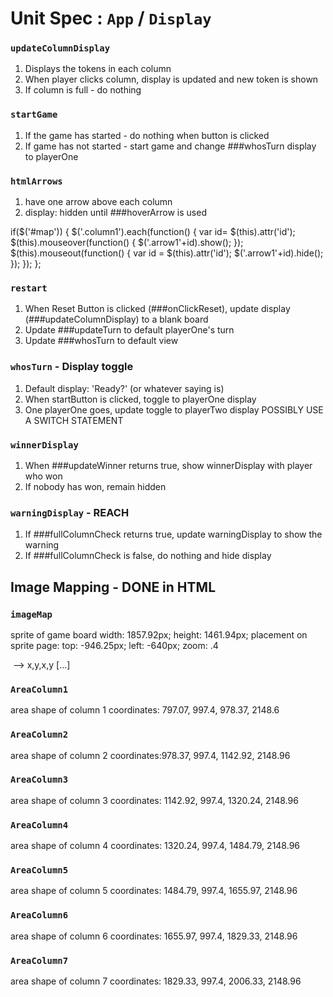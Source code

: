 # Unit Spec : `App` / `Display`


### `updateColumnDisplay`
1. Displays the tokens in each column
2. When player clicks column, display is updated and new token is shown
3. If column is full - do nothing

### `startGame`
1. If the game has started - do nothing when button is clicked
2. If game has not started - start game and change ###whosTurn display to playerOne

### `htmlArrows`
1. have one arrow above each column
2. display: hidden until ###hoverArrow is used

  if($('#map')) {
    $('.column1').each(function() {
      var id= $(this).attr('id');
      $(this).mouseover(function() {
        $('.arrow1'+id).show();
      });
      $(this).mouseout(function() {
        var id = $(this).attr('id');
        $('.arrow1'+id).hide();
      });
    });
  };

### `restart`
1. When Reset Button is clicked (###onClickReset), update display (###updateColumnDisplay) to a blank board
2. Update ###updateTurn to default playerOne's turn
3. Update ###whosTurn to default view

### `whosTurn` - Display toggle
1. Default display: 'Ready?' (or whatever saying is)
2. When startButton is clicked, toggle to playerOne display
3. One playerOne goes, update toggle to playerTwo display
POSSIBLY USE A SWITCH STATEMENT

### `winnerDisplay`
1. When ###updateWinner returns true, show winnerDisplay with player who won  
2. If nobody has won, remain hidden

### `warningDisplay` - REACH
  1. If ###fullColumnCheck returns true, update warningDisplay to show the warning
  2. If ###fullColumnCheck is false, do nothing and hide display

## Image Mapping - DONE in HTML

  ### `imageMap`
  sprite of game board
  width: 1857.92px;
  height: 1461.94px;
  placement on sprite page:
  top: -946.25px;
  left: -640px;
  zoom: .4

  <img src="url/to/your/image.jpg" alt="" usemap="#Map" />
  <map name="Map" id="Map">
      <area alt="" title="" href="#" shape="poly" coords="top left, bottom right" />  --> x,y,x,y
      [...]
  </map>

  ### `AreaColumn1`
  area shape of column 1
  coordinates: 797.07, 997.4, 978.37, 2148.6

  ### `AreaColumn2`
  area shape of column 2
  coordinates:978.37, 997.4, 1142.92, 2148.96

  ### `AreaColumn3`
  area shape of column 3
  coordinates: 1142.92, 997.4, 1320.24, 2148.96

  ### `AreaColumn4`
  area shape of column 4
  coordinates: 1320.24, 997.4, 1484.79, 2148.96

  ### `AreaColumn5`
  area shape of column 5
  coordinates: 1484.79, 997.4, 1655.97, 2148.96

  ### `AreaColumn6`
  area shape of column 6
  coordinates: 1655.97, 997.4, 1829.33, 2148.96

  ### `AreaColumn7`
  area shape of column 7
  coordinates: 1829.33, 997.4, 2006.33, 2148.96

